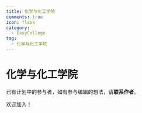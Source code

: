 ```yaml
---
title: 化学与化工学院
comments: true
icon: flask
category:
  - EasyCollege
tag:
  - 化学与化工学院
---
```


# 化学与化工学院

已有计划中的参与者，如有参与编辑的想法，请**联系作者**。

欢迎加入！
